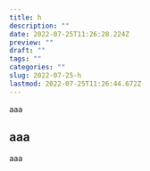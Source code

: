 ```yaml
---
title: h
description: ""
date: 2022-07-25T11:26:28.224Z
preview: ""
draft: ""
tags: ""
categories: ""
slug: 2022-07-25-h
lastmod: 2022-07-25T11:26:44.672Z
---
```

aaa

## aaa

aaa
